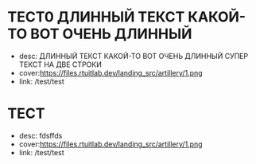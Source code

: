 # ТЕСТ0 ДЛИННЫЙ ТЕКСТ КАКОЙ-ТО ВОТ ОЧЕНЬ ДЛИННЫЙ

- desc: ДЛИННЫЙ ТЕКСТ КАКОЙ-ТО ВОТ ОЧЕНЬ ДЛИННЫЙ СУПЕР ТЕКСТ НА ДВЕ СТРОКИ
- cover:https://files.rtuitlab.dev/landing_src/artillery/1.png
- link: /test/test

# ТЕСТ

- desc: fdsffds
- cover:https://files.rtuitlab.dev/landing_src/artillery/1.png
- link: /test/test
